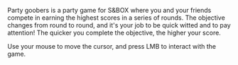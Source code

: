 Party goobers is a party game for S&BOX where you and your friends compete in earning the highest scores in a series of rounds. The objective changes from round to round, and it's your job to be quick witted and to pay attention!
The quicker you complete the objective, the higher your score.

Use your mouse to move the cursor, and press LMB to interact with the game.
